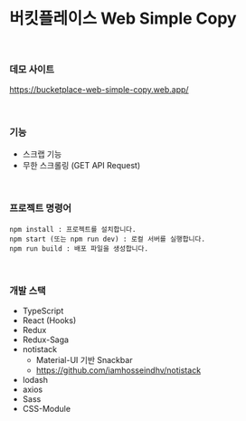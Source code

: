 # 버킷플레이스 Web Simple Copy

<br />

### 데모 사이트
https://bucketplace-web-simple-copy.web.app/

<br />

### 기능
- 스크랩 기능
- 무한 스크롤링 (GET API Request)

<br />

### 프로젝트 명령어
```
npm install : 프로젝트를 설치합니다.
npm start (또는 npm run dev) : 로컬 서버를 실행합니다.
npm run build : 배포 파일을 생성합니다.
``` 

<br />

### 개발 스택
- TypeScript
- React (Hooks)
- Redux
- Redux-Saga
- notistack
	- Material-UI 기반 Snackbar
	- https://github.com/iamhosseindhv/notistack
- lodash
- axios 
- Sass
- CSS-Module

<br />
